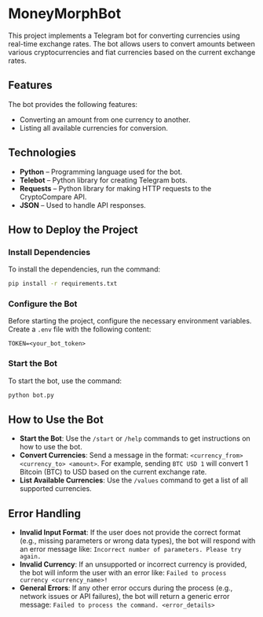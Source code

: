 # MoneyMorphBot

This project implements a Telegram bot for converting currencies using real-time exchange rates. The bot allows users to convert amounts between various cryptocurrencies and fiat currencies based on the current exchange rates.

## Features

The bot provides the following features:

- Converting an amount from one currency to another.
- Listing all available currencies for conversion.

## Technologies

- **Python** – Programming language used for the bot.
- **Telebot** – Python library for creating Telegram bots.
- **Requests** – Python library for making HTTP requests to the CryptoCompare API.
- **JSON** – Used to handle API responses.

## How to Deploy the Project

### Install Dependencies

To install the dependencies, run the command:
```sh
pip install -r requirements.txt
```

### Configure the Bot

Before starting the project, configure the necessary environment variables. Create a `.env` file with the following content:

```
TOKEN=<your_bot_token>
```

### Start the Bot

To start the bot, use the command:
```sh
python bot.py
```

## How to Use the Bot

- **Start the Bot**: Use the `/start` or `/help` commands to get instructions on how to use the bot.
- **Convert Currencies**: Send a message in the format: `<currency_from> <currency_to> <amount>`. For example, sending `BTC USD 1` will convert 1 Bitcoin (BTC) to USD based on the current exchange rate.
- **List Available Currencies**: Use the `/values` command to get a list of all supported currencies.

## Error Handling

- **Invalid Input Format**: If the user does not provide the correct format (e.g., missing parameters or wrong data types), the bot will respond with an error message like: `Incorrect number of parameters. Please try again.`
- **Invalid Currency**: If an unsupported or incorrect currency is provided, the bot will inform the user with an error like: `Failed to process currency <currency_name>!`
- **General Errors**: If any other error occurs during the process (e.g., network issues or API failures), the bot will return a generic error message: `Failed to process the command. <error_details>`
